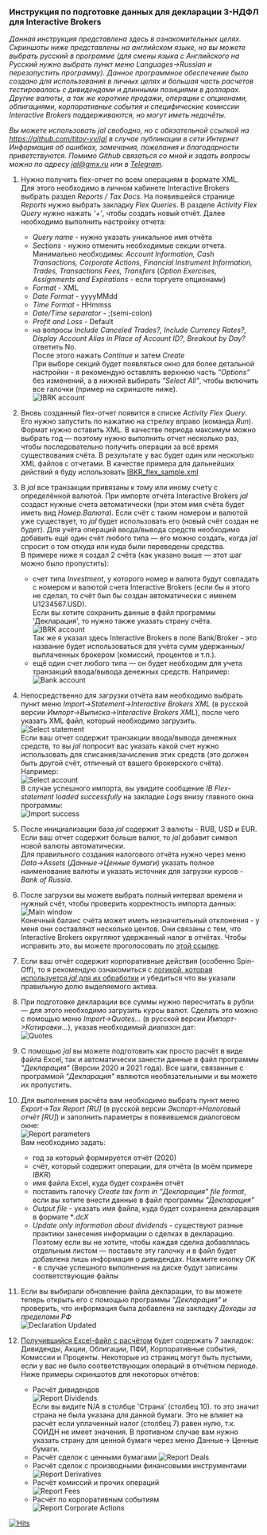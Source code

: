 ### Инструкция по подготовке данных для декларации 3-НДФЛ для Interactive Brokers

*Данная инструкция представлена здесь в ознакомительных целях. Скриншоты ниже представлены на английском языке, но вы можете выбрать русский в программе (для смены языка с Английского на Русский нужно выбрать пункт меню Languages->Russian и перезапустить программу).
Данное программное обеспечение было создано для использования в личных целях и большая часть расчетов тестировалась с дивидендами и длинными позициями в долларах.  
Другие валюты, а так же короткие продажи, операции с опционами, облигациями, корпоративные события и специфические комиссии Interactive Brokers поддерживаются, но могут иметь недочёты.*


*Вы можете использовать jal свободно, но с обязательной ссылкой на https://github.com/titov-vv/jal в случае публикации в сети Интернет  
Информация об ошибках, замечания, пожелания и благодарности приветствуются. Помимо Github связаться со мной и задать вопросы можно по адресу [jal@gmx.ru](mailto:jal@gmx.ru?subject=%5BJAL%5D%20Tax%20report) или в [Telegram](https://t.me/jal_support).*


1. Нужно получить flex-отчет по всем операциям в формате XML.  
Для этого необходимо в личном кабинете Interactive Brokers выбрать раздел *Reports / Tax Docs*. 
На появившейся странице *Reports* нужно выбрать закладку *Flex Queries*. В разделе *Activity Flex Query* нужно нажать *'+'*, чтобы создать новый отчёт.
Далее необходимо выполнить настройку отчета:
    - *Query name* - нужно указать уникальное имя отчёта
    - *Sections* - нужно отменить необходимые секции отчета. Минимально необходимы: *Account Information, Cash Transactions, Corporate Actions, Financial Instrument Information, Trades, Transactions Fees, Transfers* (*Option Exercises, Assignments and Expirations* - если торгуете опционами)
    - *Format* - XML
    - *Date Format* - yyyyMMdd
    - *Time Format* - HHmmss
    - *Date/Time separator* - ;(semi-colon)
    - *Profit and Loss* - Default
    - на вопросы *Include Canceled Trades?, Include Currency Rates?, Display Account Alias in Place of Account ID?, Breakout by Day?* ответить No.  
    После этого нажать *Continue* и затем *Create*  
При выборе секций будет появляться окно для более детальной настройки - я рекомендую оставлять верхнюю часть *"Options"* без изменений, а в нижней выбирать *"Select All"*, чтобы включить все галочки (пример на скриншоте ниже).  
![IBRK account](https://github.com/titov-vv/jal/blob/master/docs/ru-tax-3ndfl/img/ibkr_selection_example.png?raw=true)  
      
2. Вновь созданный flex-отчет появится в списке *Activity Flex Query*. Его нужно запустить по нажатию на стрелку вправо (команда *Run*).
Формат нужно оставить XML. В качестве периода максимум можно выбрать год — поэтому нужно выполнить отчет несколько раз, чтобы последовательно получить операции за всё время существования счёта.
В результате у вас будет один или несколько XML файлов с отчетами. В качестве примера для дальнейших действий я буду использовать [IBKR_flex_sample.xml](https://cdn.jsdelivr.net/gh/titov-vv/jal/docs/ru-tax-3ndfl/IBKR_flex_sample.xml)  

3. В *jal* все транзакции привязаны к тому или иному счету с определённой валютой. При импорте отчёта Interactive Brokers *jal* создаст нужные счета автоматически (при этом имя счёта будет иметь вид *Номер.Валюта*).
Если счёт с таким номером и валютой уже существует, то *jal* будет использовать его (новый счёт создан не будет). Для учёта операций ввода/вывода средств необходимо добавить ещё один счёт любого типа — его можно создать, когда *jal* спросит о том откуда или куда были переведены средства.  
В примере ниже я создал 2 счёта (как указано выше — этот шаг можно было пропустить):
    - счет типа *Investment*, у которого номер и валюта будут совпадать с номером и валютой счета Interactive Brokers (если бы я этого не сделал, то счёт был бы создан автоматически с именем U1234567.USD).  
Если вы хотите сохранить данные в файл программы 'Декларация', то нужно также указать страну счёта.  
    ![IBRK account](https://github.com/titov-vv/jal/blob/master/docs/ru-tax-3ndfl/img/ibkr_account.png?raw=true)   
Так же я указал здесь Interactive Brokers в поле Bank/Broker - это название будет использоваться для учёта сумм удержанных/выплаченных брокером (комиссий, процентов и т.п.).
    - ещё один счет любого типа — он будет необходим для учета транзакций ввода/вывода денежных средств. Например:  
    ![Bank account](https://github.com/titov-vv/jal/blob/master/docs/ru-tax-3ndfl/img/bank_account.png?raw=true)  
   
4. Непосредственно для загрузки отчёта вам необходимо выбрать пункт меню *Import->Statement->Interactive Brokers XML* (в русской версии *Импорт->Выписка->Interactive Brokers XML*), после чего указать XML файл, который необходимо загрузить.  
![Select statement](https://github.com/titov-vv/jal/blob/master/docs/ru-tax-3ndfl/img/menu_selection.png?raw=true)  
Если ваш отчет содержит транзакции ввода/вывода денежных средств, то вы *jal* попросит вас указать какой счет нужно использовать для списания/зачисления этих средств (это должен быть другой счёт, отличный от вашего брокерского счёта). Например:   
![Select account](https://github.com/titov-vv/jal/blob/master/docs/ru-tax-3ndfl/img/account_selection.png?raw=true)  
В случае успешного импорта, вы увидите сообщение *IB Flex-statement loaded successfully* на закладке *Logs* внизу главного окна программы:  
![Import success](https://github.com/titov-vv/jal/blob/master/docs/ru-tax-3ndfl/img/import_log.png?raw=true)
  
5. После инициализации база *jal* содержит 3 валюты - RUB, USD и EUR. Если ваш отчет содержит больше валют, то *jal* добавит символ новой валюты автоматически.  
Для правильного создания налогового отчёта нужно через меню *Data->Assets* (*Данные->Ценные бумаги*) указать полное наименование валюты и указать источник для загрузки курсов - *Bank of Russia*.
   
6. После загрузки вы можете выбрать полный интервал времени и нужный счёт, чтобы проверить корректность импорта данных:  
![Main window](https://github.com/titov-vv/jal/blob/master/docs/ru-tax-3ndfl/img/main_window.png?raw=true)  
Конечный баланс счёта может иметь незначительный отклонения - у меня они составляют несколько центов. Они связаны с тем, что Interactive Brokers округляют удержанный налог в отчётах. Чтобы исправить это, вы можете проголосовать по [этой ссылке](https://interactivebrokers.com/en/general/poll/featuresPoll.php?sid=15422).
   
7. Если ваш отчёт содержит корпоративные действия (особенно Spin-Off), то я рекомендую ознакомиться с [логикой, которая используется *jal* для их обработки](https://github.com/titov-vv/jal/blob/master/docs/ru-tax-3ndfl/corporate_actions.md) и убедиться что вы указали правильную долю выделяемого актива.  
   
8. При подготовке декларации все суммы нужно пересчитать в рубли — для этого необходимо загрузить курсы валют.
Сделать это можно с помощью меню *Import->Quotes...* (в русской версии *Импорт->Котировки...*), указав необходимый диапазон дат:  
![Quotes](https://github.com/titov-vv/jal/blob/master/docs/ru-tax-3ndfl/img/update_quotes.png?raw=true)
   
9. С помощью *jal* вы можете подготовить как просто расчёт в виде файла Excel, так и автоматически занести данные в файл программы *"Декларация"* (Версии 2020 и 2021 года). 
Все шаги, связанные с программой *"Декларация"* являются необязательными и вы можете их пропустить.
      
10. Для выполнения расчёта вам необходимо выбрать пункт меню *Export->Tax Report \[RU]* (в русской версии *Экспорт->Налоговый отчёт \[RU]*) и заполнить параметры в появившемся диалоговом окне:  
![Report parameters](https://github.com/titov-vv/jal/blob/master/docs/ru-tax-3ndfl/img/report_params.png?raw=true)  
Вам необходимо задать:
    - год за который формируется отчёт (2020)
    - счёт, который содержит операции, для отчёта (в моём примере *IBKR*)
    - имя файла Excel, куда будет сохранён отчёт
    - поставить галочку *Create tax form in "Декларация" file format*, если вы хотите внести данные в файл программы *"Декларация"*
    - *Output file* - указать имя файла, куда будет сохранена декларация в формате **.dcX*
    - *Update only information about dividends* - существуют разные практики занесения информации о сделках в декларацию. 
    Поэтому если вы не хотите, чтобы каждая сделка добавлялась отдельным листом — поставьте эту галочку и в файл будет добавлена лишь информация о дивидендах.
Нажмите кнопку *OK* - в случае успешного выполнения на диске будут записаны соответствующие файлы
      
11. Если вы выбирали обновление файла декларации, то вы можете теперь открыть его с помощью программы *"Декларация"* и проверить, что информация была добавлена на закладку *Доходы за пределами РФ*  
![Declaration Updated](https://github.com/titov-vv/jal/blob/master/docs/ru-tax-3ndfl/img/declaration_3.png?raw=true)
    
12. [Получившийся Excel-файл с расчётом](https://github.com/titov-vv/jal/blob/master/docs/ru-tax-3ndfl/3ndfl_tax_report.xlsx) будет содержать 7 закладок: Дивиденды, Акции, Облигации, ПФИ, Корпоративные события, Комиссии и Проценты. 
    Некоторые из страниц могут быть пустыми, если у вас не было соответствующих операций в отчётном периоде. Ниже примеры скриншотов для некоторых отчётов:    
    - Расчёт дивидендов  
    ![Report Dividends](https://github.com/titov-vv/jal/blob/master/docs/ru-tax-3ndfl/img/report_1.png?raw=true)  
      Если вы видите N/A в столбце 'Страна' (столбец 10). то это значит страна не была указана для данной бумаги. Это не влияет на расчёт если уплаченный налог (столбец 7) равен нулю, т.к. СОИДН не имеет значения. 
      В противном случае вам нужно указать страну для ценной бумаги через меню Данные-> Ценные бумаги.
    - Расчёт сделок с ценными бумагами 
    ![Report Deals](https://github.com/titov-vv/jal/blob/master/docs/ru-tax-3ndfl/img/report_2.png?raw=true)
    - Расчёт сделок с производными финансовыми инструментами
    ![Report Derivatives](https://github.com/titov-vv/jal/blob/master/docs/ru-tax-3ndfl/img/report_3.png?raw=true)
    - Расчёт комиссий и прочих операций  
    ![Report Fees](https://github.com/titov-vv/jal/blob/master/docs/ru-tax-3ndfl/img/report_4.png?raw=true)
    - Расчёт по корпоративным событиям  
    ![Report Corporate Actions](https://github.com/titov-vv/jal/blob/master/docs/ru-tax-3ndfl/img/report_5.png?raw=true)

[![Hits](https://hits.seeyoufarm.com/api/count/incr/badge.svg?url=https%3A%2F%2Fgithub.com%2Ftitov-vv%2Fjal%2Fblob%2Fmaster%2Fdocs%2Fru-tax-3ndfl%2Ftaxes.md&count_bg=%23B981DD&title_bg=%23555555&icon=&icon_color=%23E7E7E7&title=tax&edge_flat=false)](https://hits.seeyoufarm.com)
